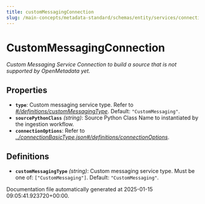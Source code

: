 ```yaml
---
title: customMessagingConnection
slug: /main-concepts/metadata-standard/schemas/entity/services/connections/messaging/custommessagingconnection
---
```


# CustomMessagingConnection

*Custom Messaging Service Connection to build a source that is not supported by OpenMetadata yet.*

## Properties

- **`type`**: Custom messaging service type. Refer to *[#/definitions/customMessagingType](#definitions/customMessagingType)*. Default: `"CustomMessaging"`.
- **`sourcePythonClass`** *(string)*: Source Python Class Name to instantiated by the ingestion workflow.
- **`connectionOptions`**: Refer to *[../connectionBasicType.json#/definitions/connectionOptions](#/connectionBasicType.json#/definitions/connectionOptions)*.
## Definitions

- **`customMessagingType`** *(string)*: Custom messaging service type. Must be one of: `["CustomMessaging"]`. Default: `"CustomMessaging"`.


Documentation file automatically generated at 2025-01-15 09:05:41.923720+00:00.
